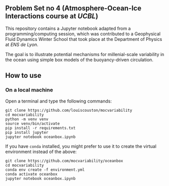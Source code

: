## Problem Set no 4 (Atmosphere-Ocean-Ice Interactions course at *UCBL*)

This repository contains a Jupyter notebook adapted from a programming/computing session, which was contributed to a Geophysical Fluid Dynamics Winter School that took place at the Department of Physics at *ENS de Lyon*.

The goal is to illustrate potential mechanisms for millenial-scale variability in the ocean using simple box models of the buoyancy-driven circulation.

## How to use

### On a local machine

Open a terminal and type the following commands:

```
git clone https://github.com/louiscouston/mocvariability
cd mocvariability
python -m venv venv
source venv/bin/activate
pip install -r requirements.txt
pip install jupyter
jupyter notebook oceanbox.ipynb
```

If you have `conda` installed, you might prefer to use it to create the virtual environment instead of the above:

```
git clone https://github.com/mocvariability/oceanbox
cd mocvariability
conda env create -f environment.yml
conda activate oceanbox
jupyter notebook oceanbox.ipynb
```
